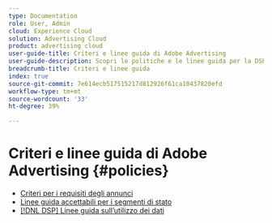 ```yaml
---
type: Documentation
role: User, Admin
cloud: Experience Cloud
solution: Advertising Cloud
product: advertising cloud
user-guide-title: Criteri e linee guida di Adobe Advertising
user-guide-description: Scopri le politiche e le linee guida per la DSP pubblicitaria e [!DNL Advertising Search].
breadcrumb-title: Criteri e linee guida
index: true
source-git-commit: 7e614ecb517515217d812926f61ca10437820efd
workflow-type: tm+mt
source-wordcount: '33'
ht-degree: 39%

---
```



# Criteri e linee guida di Adobe Advertising  {#policies}

+ [Criteri per i requisiti degli annunci](/help/policies/ad-requirements-policy.md)
+ [Linee guida accettabili per i segmenti di stato](/help/policies/health-segment-guidelines.md)
+ [[!DNL DSP] Linee guida sull’utilizzo dei dati](/help/policies/data-usage-guidelines.md)
